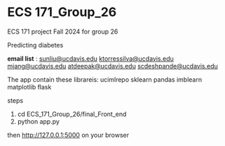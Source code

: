 # ECS 171_Group_26
 ECS 171 project Fall 2024 for group 26

Predicting diabetes

 **email list** : 
sunliu@ucdavis.edu
ktorressilva@ucdavis.edu
mjang@ucdavis.edu
atdeepak@ucdavis.edu
scdeshpande@ucdavis.edu


The app contain these librareis: ucimlrepo sklearn pandas imblearn matplotlib flask

steps 
1. cd ECS_171_Group_26/final_Front_end
2. python app.py

then http://127.0.0.1:5000 on your browser


